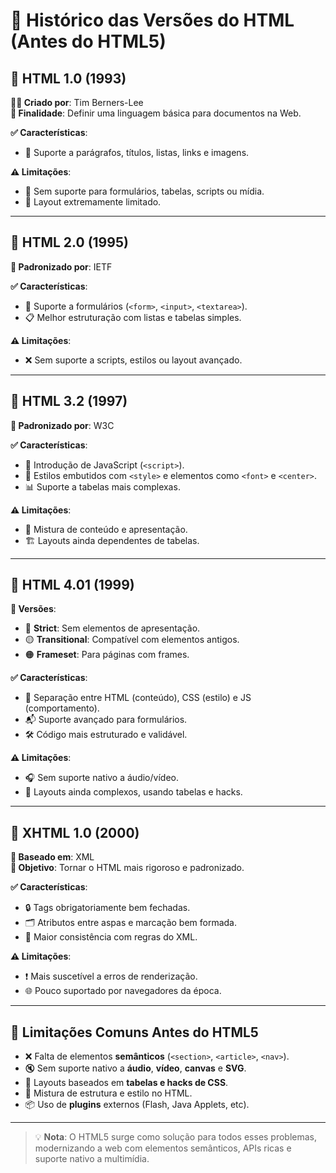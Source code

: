 
# 📜 Histórico das Versões do HTML (Antes do HTML5)

## 🧱 HTML 1.0 (1993)
**👨‍💻 Criado por**: Tim Berners-Lee  
**🎯 Finalidade**: Definir uma linguagem básica para documentos na Web.

**✅ Características**:
- 📄 Suporte a parágrafos, títulos, listas, links e imagens.

**⚠️ Limitações**:
- 🚫 Sem suporte para formulários, tabelas, scripts ou mídia.
- 🧩 Layout extremamente limitado.

---

## 🧱 HTML 2.0 (1995)
**📜 Padronizado por**: IETF

**✅ Características**:
- 📝 Suporte a formulários (`<form>`, `<input>`, `<textarea>`).
- 📋 Melhor estruturação com listas e tabelas simples.

**⚠️ Limitações**:
- ❌ Sem suporte a scripts, estilos ou layout avançado.

---

## 🧱 HTML 3.2 (1997)
**📜 Padronizado por**: W3C

**✅ Características**:
- 🧠 Introdução de JavaScript (`<script>`).
- 🧩 Estilos embutidos com `<style>` e elementos como `<font>` e `<center>`.
- 📊 Suporte a tabelas mais complexas.

**⚠️ Limitações**:
- 🎨 Mistura de conteúdo e apresentação.
- 🏗️ Layouts ainda dependentes de tabelas.

---

## 🧱 HTML 4.01 (1999)
**🔀 Versões**:
- 🔵 **Strict**: Sem elementos de apresentação.
- 🟡 **Transitional**: Compatível com elementos antigos.
- 🟠 **Frameset**: Para páginas com frames.

**✅ Características**:
- 🧹 Separação entre HTML (conteúdo), CSS (estilo) e JS (comportamento).
- 📬 Suporte avançado para formulários.
- 🛠️ Código mais estruturado e validável.

**⚠️ Limitações**:
- 🎧 Sem suporte nativo a áudio/vídeo.
- 🧩 Layouts ainda complexos, usando tabelas e hacks.

---

## 🧱 XHTML 1.0 (2000)
**🧬 Baseado em**: XML  
**🎯 Objetivo**: Tornar o HTML mais rigoroso e padronizado.

**✅ Características**:
- 🔒 Tags obrigatoriamente bem fechadas.
- 🗂️ Atributos entre aspas e marcação bem formada.
- 🔁 Maior consistência com regras do XML.

**⚠️ Limitações**:
- ❗ Mais suscetível a erros de renderização.
- 🌐 Pouco suportado por navegadores da época.

---

## 🚧 Limitações Comuns Antes do HTML5
- ❌ Falta de elementos **semânticos** (`<section>`, `<article>`, `<nav>`).
- 🔇 Sem suporte nativo a **áudio**, **vídeo**, **canvas** e **SVG**.
- 🧱 Layouts baseados em **tabelas e hacks de CSS**.
- 🧩 Mistura de estrutura e estilo no HTML.
- 📦 Uso de **plugins** externos (Flash, Java Applets, etc).

---

> 💡 **Nota**: O HTML5 surge como solução para todos esses problemas, modernizando a web com elementos semânticos, APIs ricas e suporte nativo a multimídia.
